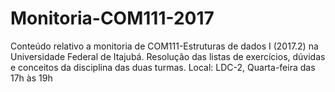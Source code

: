 # Monitoria-COM111-2017
Conteúdo relativo a monitoria de COM111-Estruturas de dados I (2017.2) na Universidade Federal de Itajubá. Resolução das listas de exercícios, dúvidas e conceitos da disciplina das duas turmas.
Local: LDC-2, Quarta-feira das 17h às 19h
